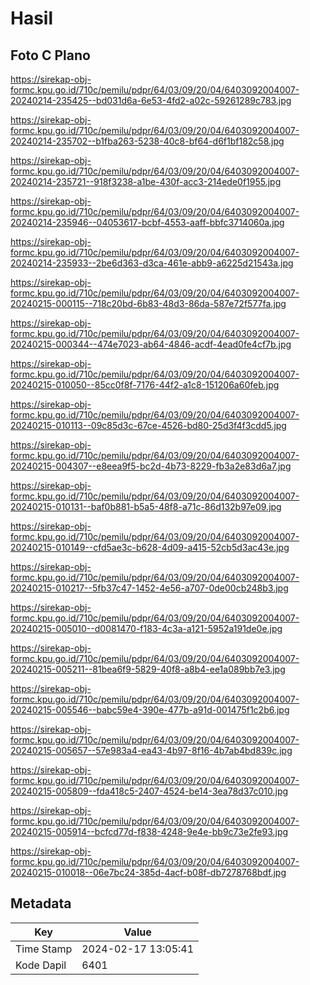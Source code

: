 # Hasil

## Foto C Plano

https://sirekap-obj-formc.kpu.go.id/710c/pemilu/pdpr/64/03/09/20/04/6403092004007-20240214-235425--bd031d6a-6e53-4fd2-a02c-59261289c783.jpg

https://sirekap-obj-formc.kpu.go.id/710c/pemilu/pdpr/64/03/09/20/04/6403092004007-20240214-235702--b1fba263-5238-40c8-bf64-d6f1bf182c58.jpg

https://sirekap-obj-formc.kpu.go.id/710c/pemilu/pdpr/64/03/09/20/04/6403092004007-20240214-235721--918f3238-a1be-430f-acc3-214ede0f1955.jpg

https://sirekap-obj-formc.kpu.go.id/710c/pemilu/pdpr/64/03/09/20/04/6403092004007-20240214-235946--04053617-bcbf-4553-aaff-bbfc3714060a.jpg

https://sirekap-obj-formc.kpu.go.id/710c/pemilu/pdpr/64/03/09/20/04/6403092004007-20240214-235933--2be6d363-d3ca-461e-abb9-a6225d21543a.jpg

https://sirekap-obj-formc.kpu.go.id/710c/pemilu/pdpr/64/03/09/20/04/6403092004007-20240215-000115--718c20bd-6b83-48d3-86da-587e72f577fa.jpg

https://sirekap-obj-formc.kpu.go.id/710c/pemilu/pdpr/64/03/09/20/04/6403092004007-20240215-000344--474e7023-ab64-4846-acdf-4ead0fe4cf7b.jpg

https://sirekap-obj-formc.kpu.go.id/710c/pemilu/pdpr/64/03/09/20/04/6403092004007-20240215-010050--85cc0f8f-7176-44f2-a1c8-151206a60feb.jpg

https://sirekap-obj-formc.kpu.go.id/710c/pemilu/pdpr/64/03/09/20/04/6403092004007-20240215-010113--09c85d3c-67ce-4526-bd80-25d3f4f3cdd5.jpg

https://sirekap-obj-formc.kpu.go.id/710c/pemilu/pdpr/64/03/09/20/04/6403092004007-20240215-004307--e8eea9f5-bc2d-4b73-8229-fb3a2e83d6a7.jpg

https://sirekap-obj-formc.kpu.go.id/710c/pemilu/pdpr/64/03/09/20/04/6403092004007-20240215-010131--baf0b881-b5a5-48f8-a71c-86d132b97e09.jpg

https://sirekap-obj-formc.kpu.go.id/710c/pemilu/pdpr/64/03/09/20/04/6403092004007-20240215-010149--cfd5ae3c-b628-4d09-a415-52cb5d3ac43e.jpg

https://sirekap-obj-formc.kpu.go.id/710c/pemilu/pdpr/64/03/09/20/04/6403092004007-20240215-010217--5fb37c47-1452-4e56-a707-0de00cb248b3.jpg

https://sirekap-obj-formc.kpu.go.id/710c/pemilu/pdpr/64/03/09/20/04/6403092004007-20240215-005010--d0081470-f183-4c3a-a121-5952a191de0e.jpg

https://sirekap-obj-formc.kpu.go.id/710c/pemilu/pdpr/64/03/09/20/04/6403092004007-20240215-005211--81bea6f9-5829-40f8-a8b4-ee1a089bb7e3.jpg

https://sirekap-obj-formc.kpu.go.id/710c/pemilu/pdpr/64/03/09/20/04/6403092004007-20240215-005546--babc59e4-390e-477b-a91d-001475f1c2b6.jpg

https://sirekap-obj-formc.kpu.go.id/710c/pemilu/pdpr/64/03/09/20/04/6403092004007-20240215-005657--57e983a4-ea43-4b97-8f16-4b7ab4bd839c.jpg

https://sirekap-obj-formc.kpu.go.id/710c/pemilu/pdpr/64/03/09/20/04/6403092004007-20240215-005809--fda418c5-2407-4524-be14-3ea78d37c010.jpg

https://sirekap-obj-formc.kpu.go.id/710c/pemilu/pdpr/64/03/09/20/04/6403092004007-20240215-005914--bcfcd77d-f838-4248-9e4e-bb9c73e2fe93.jpg

https://sirekap-obj-formc.kpu.go.id/710c/pemilu/pdpr/64/03/09/20/04/6403092004007-20240215-010018--06e7bc24-385d-4acf-b08f-db7278768bdf.jpg


## Metadata

| Key        | Value               |
| ---------- | ------------------- |
| Time Stamp | 2024-02-17 13:05:41 |
| Kode Dapil | 6401                |



